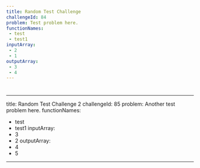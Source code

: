 ```yaml
---
title: Random Test Challenge
challengeId: 84
problem: Test problem here.
functionNames: 
 - test
 - test1
inputArray:
 - 2
 - 1
outputArray:
 - 3
 - 4
---
```

#
---
title: Random Test Challenge 2
challengeId: 85
problem: Another test problem here.
functionNames: 
 - test
 - test1
inputArray:
 - 3
 - 2
outputArray:
 - 4
 - 5
---
#

